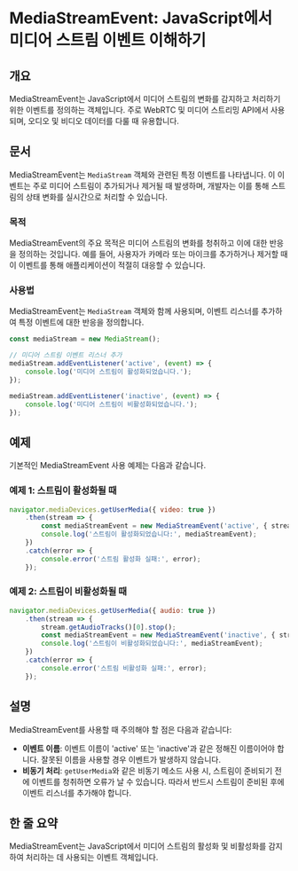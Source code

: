 <!--
Meta Description: # MediaStreamEvent: JavaScript에서 미디어 스트림 이벤트 이해하기 ## 개요 MediaStreamEvent는 JavaScript에서 미디어 스트림의 변화를 감지하고 처리하기 위한 이벤트를 정의하는 객체입니다. 주로 WebRTC 및 미디어 스트리밍...
Meta Keywords: 미디어, 스트림이, mediastreamevent, 이벤트, mediastream
-->

# MediaStreamEvent: JavaScript에서 미디어 스트림 이벤트 이해하기

## 개요
MediaStreamEvent는 JavaScript에서 미디어 스트림의 변화를 감지하고 처리하기 위한 이벤트를 정의하는 객체입니다. 주로 WebRTC 및 미디어 스트리밍 API에서 사용되며, 오디오 및 비디오 데이터를 다룰 때 유용합니다.

## 문서
MediaStreamEvent는 `MediaStream` 객체와 관련된 특정 이벤트를 나타냅니다. 이 이벤트는 주로 미디어 스트림이 추가되거나 제거될 때 발생하며, 개발자는 이를 통해 스트림의 상태 변화를 실시간으로 처리할 수 있습니다.

### 목적
MediaStreamEvent의 주요 목적은 미디어 스트림의 변화를 청취하고 이에 대한 반응을 정의하는 것입니다. 예를 들어, 사용자가 카메라 또는 마이크를 추가하거나 제거할 때 이 이벤트를 통해 애플리케이션이 적절히 대응할 수 있습니다.

### 사용법
MediaStreamEvent는 `MediaStream` 객체와 함께 사용되며, 이벤트 리스너를 추가하여 특정 이벤트에 대한 반응을 정의합니다.

```javascript
const mediaStream = new MediaStream();

// 미디어 스트림 이벤트 리스너 추가
mediaStream.addEventListener('active', (event) => {
    console.log('미디어 스트림이 활성화되었습니다.');
});

mediaStream.addEventListener('inactive', (event) => {
    console.log('미디어 스트림이 비활성화되었습니다.');
});
```

## 예제
기본적인 MediaStreamEvent 사용 예제는 다음과 같습니다.

### 예제 1: 스트림이 활성화될 때
```javascript
navigator.mediaDevices.getUserMedia({ video: true })
    .then(stream => {
        const mediaStreamEvent = new MediaStreamEvent('active', { stream });
        console.log('스트림이 활성화되었습니다:', mediaStreamEvent);
    })
    .catch(error => {
        console.error('스트림 활성화 실패:', error);
    });
```

### 예제 2: 스트림이 비활성화될 때
```javascript
navigator.mediaDevices.getUserMedia({ audio: true })
    .then(stream => {
        stream.getAudioTracks()[0].stop();
        const mediaStreamEvent = new MediaStreamEvent('inactive', { stream });
        console.log('스트림이 비활성화되었습니다:', mediaStreamEvent);
    })
    .catch(error => {
        console.error('스트림 비활성화 실패:', error);
    });
```

## 설명
MediaStreamEvent를 사용할 때 주의해야 할 점은 다음과 같습니다:

- **이벤트 이름**: 이벤트 이름이 'active' 또는 'inactive'과 같은 정해진 이름이어야 합니다. 잘못된 이름을 사용할 경우 이벤트가 발생하지 않습니다.
- **비동기 처리**: `getUserMedia`와 같은 비동기 메소드 사용 시, 스트림이 준비되기 전에 이벤트를 청취하면 오류가 날 수 있습니다. 따라서 반드시 스트림이 준비된 후에 이벤트 리스너를 추가해야 합니다.

## 한 줄 요약
MediaStreamEvent는 JavaScript에서 미디어 스트림의 활성화 및 비활성화를 감지하여 처리하는 데 사용되는 이벤트 객체입니다.